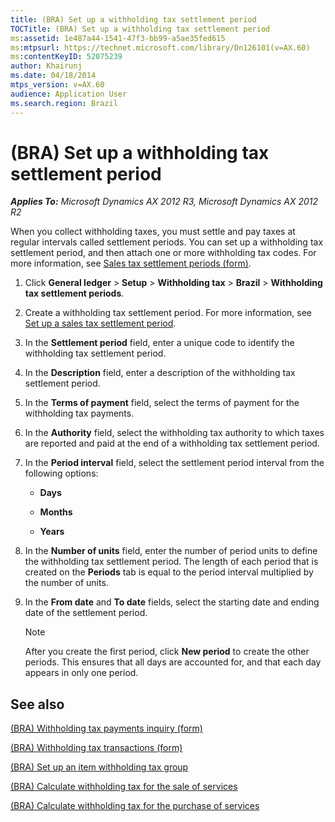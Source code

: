 ```yaml
---
title: (BRA) Set up a withholding tax settlement period
TOCTitle: (BRA) Set up a withholding tax settlement period
ms:assetid: 1e487a44-1541-47f3-bb99-a5ae35fed615
ms:mtpsurl: https://technet.microsoft.com/library/Dn126101(v=AX.60)
ms:contentKeyID: 52075239
author: Khairunj
ms.date: 04/18/2014
mtps_version: v=AX.60
audience: Application User
ms.search.region: Brazil
---
```


# (BRA) Set up a withholding tax settlement period 


_**Applies To:** Microsoft Dynamics AX 2012 R3, Microsoft Dynamics AX 2012 R2_

When you collect withholding taxes, you must settle and pay taxes at regular intervals called settlement periods. You can set up a withholding tax settlement period, and then attach one or more withholding tax codes. For more information, see [Sales tax settlement periods (form)](https://technet.microsoft.com/library/aa633944\(v=ax.60\)).

1.  Click **General ledger** \> **Setup** \> **Withholding tax** \> **Brazil** \> **Withholding tax settlement periods**.

2.  Create a withholding tax settlement period. For more information, see [Set up a sales tax settlement period](set-up-a-sales-tax-settlement-period.md).

3.  In the **Settlement period** field, enter a unique code to identify the withholding tax settlement period.

4.  In the **Description** field, enter a description of the withholding tax settlement period.

5.  In the **Terms of payment** field, select the terms of payment for the withholding tax payments.

6.  In the **Authority** field, select the withholding tax authority to which taxes are reported and paid at the end of a withholding tax settlement period.

7.  In the **Period interval** field, select the settlement period interval from the following options:
    
      - **Days**
    
      - **Months**
    
      - **Years**

8.  In the **Number of units** field, enter the number of period units to define the withholding tax settlement period. The length of each period that is created on the **Periods** tab is equal to the period interval multiplied by the number of units.

9.  In the **From date** and **To date** fields, select the starting date and ending date of the settlement period.
    

    > [!NOTE]
    > <P>After you create the first period, click <STRONG>New period</STRONG> to create the other periods. This ensures that all days are accounted for, and that each day appears in only one period.</P>



## See also

[(BRA) Withholding tax payments inquiry (form)](https://technet.microsoft.com/library/dn126102\(v=ax.60\))

[(BRA) Withholding tax transactions (form)](https://technet.microsoft.com/library/dn126112\(v=ax.60\))

[(BRA) Set up an item withholding tax group](bra-set-up-an-item-withholding-tax-group.md)

[(BRA) Calculate withholding tax for the sale of services](bra-calculate-withholding-tax-for-the-sale-of-services.md)

[(BRA) Calculate withholding tax for the purchase of services](bra-calculate-withholding-tax-for-the-purchase-of-services.md)

  


